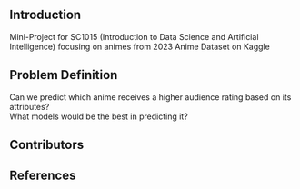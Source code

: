 ## Introduction
Mini-Project for SC1015 (Introduction to Data Science and Artificial Intelligence) focusing on animes from 2023 Anime Dataset on Kaggle

## Problem Definition
Can we predict which anime receives a higher audience rating based on its attributes? \
What models would be the best in predicting it? 

## Contributors


## References
